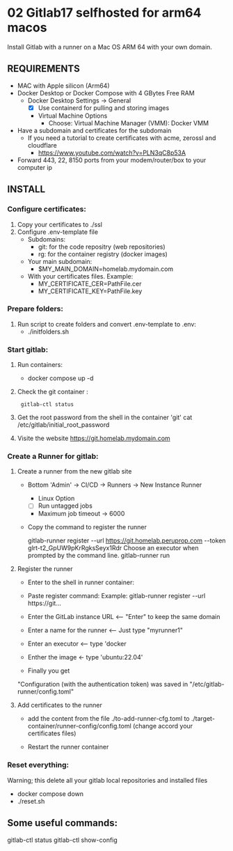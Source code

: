 # 02 Gitlab17 selfhosted for arm64 macos

Install Gitlab with a runner on a Mac OS ARM 64 with your own domain.

## REQUIREMENTS 

- MAC with Apple silicon (Arm64)
- Docker Desktop or Docker Compose with 4 GBytes Free RAM
    - Docker Desktop Settings -> General
        - [x] Use containerd for pulling and storing images
        - Virtual Machine Options
            - Choose: Virtual Machine Manager (VMM): Docker VMM
- Have a subdomain and certificates for the subdomain
    - If you need a tutorial to create certificates with acme, zerossl and cloudflare
        - https://www.youtube.com/watch?v=PLN3qC8p53A
- Forward 443, 22, 8150 ports from your modem/router/box to your computer ip



## INSTALL


### Configure certificates:

1. Copy your certificates to ./ssl
2. Configure .env-template file  
    - Subdomains:
        - git: for the code repositry (web repositories)
        - rg: for the container registry (docker images)
    - Your main subdomain:
        - $MY_MAIN_DOMAIN=homelab.mydomain.com
    - With your certificates files. Example:
        - MY_CERTIFICATE_CER=PathFile.cer
        - MY_CERTIFICATE_KEY=PathFile.key

### Prepare folders:       
1. Run script to create folders and convert .env-template to .env:
   - ./initfolders.sh

### Start gitlab:    
1. Run containers:
   - docker compose up -d   

2.  Check the git container :

         gitlab-ctl status

3.  Get the root password from the shell in the container 'git'
     cat /etc/gitlab/initial_root_password

3.  Visite the website
    https://git.homelab.mydomain.com

### Create a Runner for gitlab:  

1.  Create a runner from the new gitlab site

    - Bottom 'Admin' -> CI/CD -> Runners -> New Instance Runner

        - Linux Option	
        - [ ] Run untagged jobs
	    - Maximum job timeout -> 6000
    
    - Copy the command to register the runner

        gitlab-runner register  --url https://git.homelab.peruprop.com  --token glrt-t2_GpUW9pKrRgksSeyx1Rdr
        Choose an executor when prompted by the command line.
        gitlab-runner run

2. Register the runner


    - Enter to the shell in runner container:

    - Paste register command:
        Example:
            gitlab-runner register  --url https://git...

    - Enter the GitLab instance URL <-- "Enter" to keep the same domain


    - Enter a name for the runner <-- Just type "myrunner1"

    - Enter an executor <-- type 'docker

    - Enther the image <- type 'ubuntu:22.04'

    - Finally you get

    "Configuration (with the authentication token) was saved in "/etc/gitlab-runner/config.toml"

3. Add certificates to the runner

    - add the content  from the file ./to-add-runner-cfg.toml to ./target-container/runner-config/config.toml (change accord your certificates files)
    
    - Restart the runner container


### Reset everything:  

Warning; this delete all your gitlab local repositories and installed files <br/>

- docker compose down
- ./reset.sh

## Some useful commands:

gitlab-ctl status
gitlab-ctl show-config









